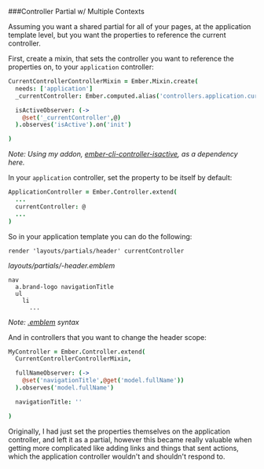 ###Controller Partial w/ Multiple Contexts

Assuming you want a shared partial for all of your pages, at the application template level, but you want the properties to reference the current controller.

First, create a mixin, that sets the controller you want to reference the properties on, to your `application` controller:

```coffee
CurrentControllerControllerMixin = Ember.Mixin.create(
  needs: ['application']
  _currentController: Ember.computed.alias('controllers.application.currentController')

  isActiveObserver: (->
    @set('_currentController',@)
  ).observes('isActive').on('init')

)
```

*Note: Using my addon, [ember-cli-controller-isactive](https://www.npmjs.com/package/ember-cli-controller-isactive), as a dependency here.*

In your `application` controller, set the property to be itself by default:

```coffee
ApplicationController = Ember.Controller.extend(
  ...
  currentController: @
  ...
)
```

So in your application template you can do the following:

```haml
render 'layouts/partials/header' currentController
```

*layouts/partials/-header.emblem*
```haml
nav
  a.brand-logo navigationTitle
  ul
    li
      ...
```


*Note: [.emblem](https://github.com/machty/emblem.js/) syntax*

And in controllers that you want to change the header scope:

```coffee
MyController = Ember.Controller.extend(
  CurrentControllerControllerMixin,

  fullNameObserver: (->
    @set('navigationTitle',@get('model.fullName'))
  ).observes('model.fullName')

  navigationTitle: ''

)
```

Originally, I had just set the properties themselves on the application controller, and left it as a partial, however this became really valuable when getting more complicated like adding links and things that sent actions, which the application controller wouldn't and shouldn't respond to.
